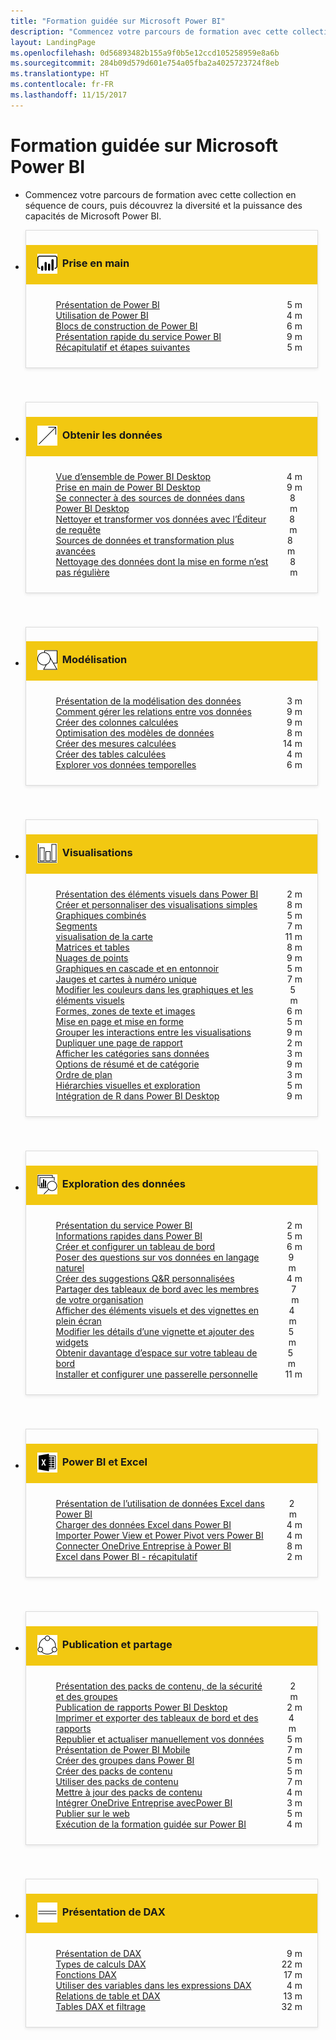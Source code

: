 ```yaml
---
title: "Formation guidée sur Microsoft Power BI"
description: "Commencez votre parcours de formation avec cette collection en séquence de cours, puis découvrez la diversité et la puissance des capacités de Microsoft Power BI."
layout: LandingPage
ms.openlocfilehash: 0d56893482b155a9f0b5e12ccd105258959e8a6b
ms.sourcegitcommit: 284b09d579d601e754a05fba2a4025723724f8eb
ms.translationtype: HT
ms.contentlocale: fr-FR
ms.lasthandoff: 11/15/2017
---
```

<div id="main" class="v2">
    <div class="container">
        <h1>Formation guidée sur Microsoft Power BI</h1>
        <ul id="databases" class="cardsL panelContent" style="display: block; margin: 0px;">
          <li class="fullSpan">
              <div class="container intro">
                  <p>Commencez votre parcours de formation avec cette collection en séquence de cours, puis découvrez la diversité et la puissance des capacités de Microsoft Power BI.</p>
              </div>
          </li>
          <li>
            <div class="cardSize">
                <div class="cardPadding">
                  <div class="card" style="padding: 0 12px 54px 0;">
                      <div class="cardText" style="box-shadow: 0 2px 5px #e8e8e8; border: 1px solid #dbdbdb;">
                          <h3 class="bgdAccent1" style="padding: 8px; display: flex; background: #f2c811; font-weight: bold; border-bottom: 0; margin-bottom: 0; line-height: 42px">
                            <div class="cardImageOuter" style="margin: 0 8px 0 10px;">
                              <div class="cardImage" style="width: 32px;">
                                <img src="media/logo_power-bi.svg" alt="" data-linktype="absolute-path" class="x-hidden-focus" style="position: relative; top: 6px;">
                              </div>
                            </div>
Prise en main </h3>
                          <ul class="noBullet" style="margin: 24px;">
                              <li style="display: flex; justify-content: space-between;">
                                <a class="barLink" href="gettingstarted.yml#step-1">Présentation de Power BI</a>
                                <span style="margin-left: 32px; align-self: center;">5 m</span>
                              </li>
                              <li style="display: flex; justify-content: space-between;">
                                <a class="barLink" href="gettingstarted.yml#step-2">Utilisation de Power BI</a>
                                <span style="margin-left: 32px; align-self: center;">4 m</span>
                              </li>
                              <li style="display: flex; justify-content: space-between;">
                                <a class="barLink" href="gettingstarted.yml#step-3">Blocs de construction de Power BI</a>
                                <span style="margin-left: 32px; align-self: center;">6 m</span>
                              </li>
                              <li style="display: flex; justify-content: space-between;">
                                <a class="barLink" href="gettingstarted.yml#step-4">Présentation rapide du service Power BI</a>
                                <span style="margin-left: 32px; align-self: center;">9 m</span>
                              </li>
                              <li style="display: flex; justify-content: space-between;">
                                <a class="barLink" href="gettingstarted.yml#step-5">Récapitulatif et étapes suivantes</a>
                                <span style="margin-left: 32px; align-self: center;">5 m</span>
                              </li>
                          </ul>
                      </div>
                    </div>
                </div>
            </div>
          </li>
          <li>
            <div class="cardSize">
                <div class="cardPadding">
                  <div class="card" style="padding: 0 12px 54px 0;">
                      <div class="cardText" style="box-shadow: 0 2px 5px #e8e8e8; border: 1px solid #dbdbdb;">
                          <h3 class="bgdAccent1" style="padding: 8px; display: flex; background: #f2c811; font-weight: bold; border-bottom: 0; margin-bottom: 0; line-height: 42px">
                            <div class="cardImageOuter" style="margin: 0 8px 0 10px;">
                              <div class="cardImage" style="width: 32px;">
                                <img src="media/pbi-getting-data.svg" alt="" data-linktype="absolute-path" class="x-hidden-focus" style="position: relative; top: 6px;">
                              </div>
                            </div>
Obtenir les données </h3>
                          <ul class="noBullet" style="margin: 24px;">
                              <li style="display: flex; justify-content: space-between;">
                                <a class="barLink" href="gettingdata.yml#step-1">Vue d’ensemble de Power BI Desktop</a>
                                <span style="margin-left: 32px; align-self: center;">4 m</span>
                              </li>
                              <li style="display: flex; justify-content: space-between;">
                                <a class="barLink" href="gettingdata.yml#step-2">Prise en main de Power BI Desktop</a>
                                <span style="margin-left: 32px; align-self: center;">9 m</span>
                              </li>
                              <li style="display: flex; justify-content: space-between;">
                                <a class="barLink" href="gettingdata.yml#step-3">Se connecter à des sources de données dans Power BI Desktop</a>
                                <span style="margin-left: 32px; align-self: center;">8 m</span>
                              </li>
                              <li style="display: flex; justify-content: space-between;">
                                <a class="barLink" href="gettingdata.yml#step-4">Nettoyer et transformer vos données avec l’Éditeur de requête</a>
                                <span style="margin-left: 32px; align-self: center;">8 m</span>
                              </li>
                              <li style="display: flex; justify-content: space-between;">
                                <a class="barLink" href="gettingdata.yml#step-5">Sources de données et transformation plus avancées</a>
                                <span style="margin-left: 32px; align-self: center;">8 m</span>
                              </li>
                              <li style="display: flex; justify-content: space-between;">
                                <a class="barLink" href="gettingdata.yml#step-6">Nettoyage des données dont la mise en forme n’est pas régulière</a>
                                <span style="margin-left: 32px; align-self: center;">8 m</span>
                              </li>
                          </ul>
                      </div>
                    </div>
                </div>
            </div>
          </li>
          <li>
            <div class="cardSize">
                <div class="cardPadding">
                  <div class="card" style="padding: 0 12px 54px 0;">
                      <div class="cardText" style="box-shadow: 0 2px 5px #e8e8e8; border: 1px solid #dbdbdb;">
                          <h3 class="bgdAccent1" style="padding: 8px; display: flex; background: #f2c811; font-weight: bold; border-bottom: 0; margin-bottom: 0; line-height: 42px">
                            <div class="cardImageOuter" style="margin: 0 8px 0 10px;">
                              <div class="cardImage" style="width: 32px;">
                                <img src="media/pbi-modeling.svg" alt="" data-linktype="absolute-path" class="x-hidden-focus" style="position: relative; top: 6px;">
                              </div>
                            </div>
Modélisation </h3>
                          <ul class="noBullet" style="margin: 24px;">
                              <li style="display: flex; justify-content: space-between;">
                                <a class="barLink" href="modeling.yml#step-1">Présentation de la modélisation des données</a>
                                <span style="margin-left: 32px; align-self: center;">3 m</span>
                              </li>
                              <li style="display: flex; justify-content: space-between;">
                                <a class="barLink" href="modeling.yml#step-2">Comment gérer les relations entre vos données</a>
                                <span style="margin-left: 32px; align-self: center;">9 m</span>
                              </li>
                              <li style="display: flex; justify-content: space-between;">
                                <a class="barLink" href="modeling.yml#step-3">Créer des colonnes calculées</a>
                                <span style="margin-left: 32px; align-self: center;">9 m</span>
                              </li>
                              <li style="display: flex; justify-content: space-between;">
                                <a class="barLink" href="modeling.yml#step-4">Optimisation des modèles de données</a>
                                <span style="margin-left: 32px; align-self: center;">8 m</span>
                              </li>
                              <li style="display: flex; justify-content: space-between;">
                                <a class="barLink" href="modeling.yml#step-5">Créer des mesures calculées</a>
                                <span style="margin-left: 32px; align-self: center;">14 m</span>
                              </li>
                              <li style="display: flex; justify-content: space-between;">
                                <a class="barLink" href="modeling.yml#step-6">Créer des tables calculées</a>
                                <span style="margin-left: 32px; align-self: center;">4 m</span>
                              </li>
                              <li style="display: flex; justify-content: space-between;">
                                <a class="barLink" href="modeling.yml#step-7">Explorer vos données temporelles</a>
                                <span style="margin-left: 32px; align-self: center;">6 m</span>
                              </li>
                          </ul>
                      </div>
                    </div>
                </div>
            </div>
          </li>
          <li>
            <div class="cardSize">
                <div class="cardPadding">
                  <div class="card" style="padding: 0 12px 54px 0;">
                      <div class="cardText" style="box-shadow: 0 2px 5px #e8e8e8; border: 1px solid #dbdbdb;">
                          <h3 class="bgdAccent1" style="padding: 8px; display: flex; background: #f2c811; font-weight: bold; border-bottom: 0; margin-bottom: 0; line-height: 42px">
                            <div class="cardImageOuter" style="margin: 0 8px 0 10px;">
                              <div class="cardImage" style="width: 32px;">
                                <img src="media/pbi-visualizations.svg" alt="" data-linktype="absolute-path" class="x-hidden-focus" style="position: relative; top: 6px;">
                              </div>
                            </div>
Visualisations </h3>
                          <ul class="noBullet" style="margin: 24px;">
                              <li style="display: flex; justify-content: space-between;">
                                <a class="barLink" href="visualizations.yml#step-1">Présentation des éléments visuels dans Power BI</a>
                                <span style="margin-left: 32px; align-self: center;">2 m</span>
                              </li>
                              <li style="display: flex; justify-content: space-between;">
                                <a class="barLink" href="visualizations.yml#step-2">Créer et personnaliser des visualisations simples</a>
                                <span style="margin-left: 32px; align-self: center;">8 m</span>
                              </li>
                              <li style="display: flex; justify-content: space-between;">
                                <a class="barLink" href="visualizations.yml#step-3">Graphiques combinés</a>
                                <span style="margin-left: 32px; align-self: center;">5 m</span>
                              </li>
                              <li style="display: flex; justify-content: space-between;">
                                <a class="barLink" href="visualizations.yml#step-4">Segments</a>
                                <span style="margin-left: 32px; align-self: center;">7 m</span>
                              </li>
                              <li style="display: flex; justify-content: space-between;">
                                <a class="barLink" href="visualizations.yml#step-5">visualisation de la carte</a>
                                <span style="margin-left: 32px; align-self: center;">11 m</span>
                              </li>
                              <li style="display: flex; justify-content: space-between;">
                                <a class="barLink" href="visualizations.yml#step-6">Matrices et tables</a>
                                <span style="margin-left: 32px; align-self: center;">8 m</span>
                              </li>
                              <li style="display: flex; justify-content: space-between;">
                                <a class="barLink" href="visualizations.yml#step-7">Nuages de points</a>
                                <span style="margin-left: 32px; align-self: center;">9 m</span>
                              </li>
                              <li style="display: flex; justify-content: space-between;">
                                <a class="barLink" href="visualizations.yml#step-8">Graphiques en cascade et en entonnoir</a>
                                <span style="margin-left: 32px; align-self: center;">5 m</span>
                              </li>
                              <li style="display: flex; justify-content: space-between;">
                                <a class="barLink" href="visualizations.yml#step-9">Jauges et cartes à numéro unique</a>
                                <span style="margin-left: 32px; align-self: center;">7 m</span>
                              </li>
                              <li style="display: flex; justify-content: space-between;">
                                <a class="barLink" href="visualizations.yml#step-10">Modifier les couleurs dans les graphiques et les éléments visuels</a>
                                <span style="margin-left: 32px; align-self: center;">5 m</span>
                              </li>
                              <li style="display: flex; justify-content: space-between;">
                                <a class="barLink" href="visualizations.yml#step-11">Formes, zones de texte et images</a>
                                <span style="margin-left: 32px; align-self: center;">6 m</span>
                              </li>
                              <li style="display: flex; justify-content: space-between;">
                                <a class="barLink" href="visualizations.yml#step-12">Mise en page et mise en forme</a>
                                <span style="margin-left: 32px; align-self: center;">5 m</span>
                              </li>
                              <li style="display: flex; justify-content: space-between;">
                                <a class="barLink" href="visualizations.yml#step-13">Grouper les interactions entre les visualisations</a>
                                <span style="margin-left: 32px; align-self: center;">9 m</span>
                              </li>
                              <li style="display: flex; justify-content: space-between;">
                                <a class="barLink" href="visualizations.yml#step-14">Dupliquer une page de rapport</a>
                                <span style="margin-left: 32px; align-self: center;">2 m</span>
                              </li>
                              <li style="display: flex; justify-content: space-between;">
                                <a class="barLink" href="visualizations.yml#step-15">Afficher les catégories sans données</a>
                                <span style="margin-left: 32px; align-self: center;">3 m</span>
                              </li>
                              <li style="display: flex; justify-content: space-between;">
                                <a class="barLink" href="visualizations.yml#step-16">Options de résumé et de catégorie</a>
                                <span style="margin-left: 32px; align-self: center;">9 m</span>
                              </li>
                              <li style="display: flex; justify-content: space-between;">
                                <a class="barLink" href="visualizations.yml#step-17">Ordre de plan</a>
                                <span style="margin-left: 32px; align-self: center;">3 m</span>
                              </li>
                              <li style="display: flex; justify-content: space-between;">
                                <a class="barLink" href="visualizations.yml#step-18">Hiérarchies visuelles et exploration</a>
                                <span style="margin-left: 32px; align-self: center;">5 m</span>
                              </li>
                              <li style="display: flex; justify-content: space-between;">
                                <a class="barLink" href="visualizations.yml#step-19">Intégration de R dans Power BI Desktop</a>
                                <span style="margin-left: 32px; align-self: center;">9 m</span>
                              </li>
                          </ul>
                      </div>
                    </div>
                </div>
            </div>
          </li>
          <li>
            <div class="cardSize">
                <div class="cardPadding">
                  <div class="card" style="padding: 0 12px 54px 0;">
                      <div class="cardText" style="box-shadow: 0 2px 5px #e8e8e8; border: 1px solid #dbdbdb;">
                          <h3 class="bgdAccent1" style="padding: 8px; display: flex; background: #f2c811; font-weight: bold; border-bottom: 0; margin-bottom: 0; line-height: 42px">
                            <div class="cardImageOuter" style="margin: 0 8px 0 10px;">
                              <div class="cardImage" style="width: 32px;">
                                <img src="media/pbi-exploring-data.svg" alt="" data-linktype="absolute-path" class="x-hidden-focus" style="position: relative; top: 6px;">
                              </div>
                            </div>
Exploration des données </h3>
                          <ul class="noBullet" style="margin: 24px;">
                              <li style="display: flex; justify-content: space-between;">
                                <a class="barLink" href="exploringdata.yml#step-1">Présentation du service Power BI</a>
                                <span style="margin-left: 32px; align-self: center;">2 m</span>
                              </li>
                              <li style="display: flex; justify-content: space-between;">
                                <a class="barLink" href="exploringdata.yml#step-2">Informations rapides dans Power BI</a>
                                <span style="margin-left: 32px; align-self: center;">5 m</span>
                              </li>
                              <li style="display: flex; justify-content: space-between;">
                                <a class="barLink" href="exploringdata.yml#step-3">Créer et configurer un tableau de bord</a>
                                <span style="margin-left: 32px; align-self: center;">6 m</span>
                              </li>
                              <li style="display: flex; justify-content: space-between;">
                                <a class="barLink" href="exploringdata.yml#step-4">Poser des questions sur vos données en langage naturel</a>
                                <span style="margin-left: 32px; align-self: center;">9 m</span>
                              </li>
                              <li style="display: flex; justify-content: space-between;">
                                <a class="barLink" href="exploringdata.yml#step-5">Créer des suggestions Q&R personnalisées</a>
                                <span style="margin-left: 32px; align-self: center;">4 m</span>
                              </li>
                              <li style="display: flex; justify-content: space-between;">
                                <a class="barLink" href="exploringdata.yml#step-6">Partager des tableaux de bord avec les membres de votre organisation</a>
                                <span style="margin-left: 32px; align-self: center;">7 m</span>
                              </li>
                              <li style="display: flex; justify-content: space-between;">
                                <a class="barLink" href="exploringdata.yml#step-7">Afficher des éléments visuels et des vignettes en plein écran</a>
                                <span style="margin-left: 32px; align-self: center;">4 m</span>
                              </li>
                              <li style="display: flex; justify-content: space-between;">
                                <a class="barLink" href="exploringdata.yml#step-8">Modifier les détails d’une vignette et ajouter des widgets</a>
                                <span style="margin-left: 32px; align-self: center;">5 m</span>
                              </li>
                              <li style="display: flex; justify-content: space-between;">
                                <a class="barLink" href="exploringdata.yml#step-9">Obtenir davantage d’espace sur votre tableau de bord</a>
                                <span style="margin-left: 32px; align-self: center;">5 m</span>
                              </li>
                              <li style="display: flex; justify-content: space-between;">
                                <a class="barLink" href="exploringdata.yml#step-10">Installer et configurer une passerelle personnelle</a>
                                <span style="margin-left: 32px; align-self: center;">11 m</span>
                              </li>
                          </ul>
                      </div>
                    </div>
                </div>
            </div>
          </li>
          <li>
            <div class="cardSize">
                <div class="cardPadding">
                  <div class="card" style="padding: 0 12px 54px 0;">
                      <div class="cardText" style="box-shadow: 0 2px 5px #e8e8e8; border: 1px solid #dbdbdb;">
                          <h3 class="bgdAccent1" style="padding: 8px; display: flex; background: #f2c811; font-weight: bold; border-bottom: 0; margin-bottom: 0; line-height: 42px">
                            <div class="cardImageOuter" style="margin: 0 8px 0 10px;">
                              <div class="cardImage" style="width: 32px;">
                                <img src="media/logo_excel-blk.svg" alt="" data-linktype="absolute-path" class="x-hidden-focus" style="position: relative; top: 6px;">
                              </div>
                            </div>
Power BI et Excel </h3>
                          <ul class="noBullet" style="margin: 24px;">
                              <li style="display: flex; justify-content: space-between;">
                                <a class="barLink" href="powerbiandexcel.yml#step-1">Présentation de l’utilisation de données Excel dans Power BI</a>
                                <span style="margin-left: 32px; align-self: center;">2 m</span>
                              </li>
                              <li style="display: flex; justify-content: space-between;">
                                <a class="barLink" href="powerbiandexcel.yml#step-2">Charger des données Excel dans Power BI</a>
                                <span style="margin-left: 32px; align-self: center;">4 m</span>
                              </li>
                              <li style="display: flex; justify-content: space-between;">
                                <a class="barLink" href="powerbiandexcel.yml#step-3">Importer Power View et Power Pivot vers Power BI</a>
                                <span style="margin-left: 32px; align-self: center;">4 m</span>
                              </li>
                              <li style="display: flex; justify-content: space-between;">
                                <a class="barLink" href="powerbiandexcel.yml#step-4">Connecter OneDrive Entreprise à Power BI</a>
                                <span style="margin-left: 32px; align-self: center;">8 m</span>
                              </li>
                              <li style="display: flex; justify-content: space-between;">
                                <a class="barLink" href="powerbiandexcel.yml#step-5">Excel dans Power BI - récapitulatif</a>
                                <span style="margin-left: 32px; align-self: center;">2 m</span>
                              </li>
                          </ul>
                      </div>
                    </div>
                </div>
            </div>
          </li>
          <li>
            <div class="cardSize">
                <div class="cardPadding">
                  <div class="card" style="padding: 0 12px 54px 0;">
                      <div class="cardText" style="box-shadow: 0 2px 5px #e8e8e8; border: 1px solid #dbdbdb;">
                          <h3 class="bgdAccent1" style="padding: 8px; display: flex; background: #f2c811; font-weight: bold; border-bottom: 0; margin-bottom: 0; line-height: 42px">
                            <div class="cardImageOuter" style="margin: 0 8px 0 10px;">
                              <div class="cardImage" style="width: 32px;">
                                <img src="media/pbi-pub-sharing.svg" alt="" data-linktype="absolute-path" class="x-hidden-focus" style="position: relative; top: 6px;">
                              </div>
                            </div>
Publication et partage </h3>
                          <ul class="noBullet" style="margin: 24px;">
                              <li style="display: flex; justify-content: space-between;">
                                <a class="barLink" href="publishingandsharing.yml#step-1">Présentation des packs de contenu, de la sécurité et des groupes</a>
                                <span style="margin-left: 32px; align-self: center;">2 m</span>
                              </li>
                              <li style="display: flex; justify-content: space-between;">
                                <a class="barLink" href="publishingandsharing.yml#step-2">Publication de rapports Power BI Desktop</a>
                                <span style="margin-left: 32px; align-self: center;">2 m</span>
                              </li>
                              <li style="display: flex; justify-content: space-between;">
                                <a class="barLink" href="publishingandsharing.yml#step-3">Imprimer et exporter des tableaux de bord et des rapports</a>
                                <span style="margin-left: 32px; align-self: center;">4 m</span>
                              </li>
                              <li style="display: flex; justify-content: space-between;">
                                <a class="barLink" href="publishingandsharing.yml#step-4">Republier et actualiser manuellement vos données</a>
                                <span style="margin-left: 32px; align-self: center;">5 m</span>
                              </li>
                              <li style="display: flex; justify-content: space-between;">
                                <a class="barLink" href="publishingandsharing.yml#step-5">Présentation de Power BI Mobile</a>
                                <span style="margin-left: 32px; align-self: center;">7 m</span>
                              </li>
                              <li style="display: flex; justify-content: space-between;">
                                <a class="barLink" href="publishingandsharing.yml#step-6">Créer des groupes dans Power BI</a>
                                <span style="margin-left: 32px; align-self: center;">5 m</span>
                              </li>
                              <li style="display: flex; justify-content: space-between;">
                                <a class="barLink" href="publishingandsharing.yml#step-7">Créer des packs de contenu</a>
                                <span style="margin-left: 32px; align-self: center;">5 m</span>
                              </li>
                              <li style="display: flex; justify-content: space-between;">
                                <a class="barLink" href="publishingandsharing.yml#step-8">Utiliser des packs de contenu</a>
                                <span style="margin-left: 32px; align-self: center;">7 m</span>
                              </li>
                              <li style="display: flex; justify-content: space-between;">
                                <a class="barLink" href="publishingandsharing.yml#step-9">Mettre à jour des packs de contenu</a>
                                <span style="margin-left: 32px; align-self: center;">4 m</span>
                              </li>
                              <li style="display: flex; justify-content: space-between;">
                                <a class="barLink" href="publishingandsharing.yml#step-10">Intégrer OneDrive Entreprise avecPower BI</a>
                                <span style="margin-left: 32px; align-self: center;">3 m</span>
                              </li>
                              <li style="display: flex; justify-content: space-between;">
                                <a class="barLink" href="publishingandsharing.yml#step-11">Publier sur le web</a>
                                <span style="margin-left: 32px; align-self: center;">5 m</span>
                              </li>
                              <li style="display: flex; justify-content: space-between;">
                                <a class="barLink" href="publishingandsharing.yml#step-12">Exécution de la formation guidée sur Power BI</a>
                                <span style="margin-left: 32px; align-self: center;">4 m</span>
                              </li>
                          </ul>
                      </div>
                    </div>
                </div>
            </div>
          </li>
          <li>
            <div class="cardSize">
                <div class="cardPadding">
                  <div class="card" style="padding: 0 12px 54px 0;">
                      <div class="cardText" style="box-shadow: 0 2px 5px #e8e8e8; border: 1px solid #dbdbdb;">
                          <h3 class="bgdAccent1" style="padding: 8px; display: flex; background: #f2c811; font-weight: bold; border-bottom: 0; margin-bottom: 0; line-height: 42px">
                            <div class="cardImageOuter" style="margin: 0 8px 0 10px;">
                              <div class="cardImage" style="width: 32px;">
                                <img src="media/pbi-dax-intro.svg" alt="" data-linktype="absolute-path" class="x-hidden-focus" style="position: relative; top: 6px;">
                              </div>
                            </div>
Présentation de DAX </h3>
                          <ul class="noBullet" style="margin: 24px;">
                              <li style="display: flex; justify-content: space-between;">
                                <a class="barLink" href="introductiontodax.yml#step-1">Présentation de DAX</a>
                                <span style="margin-left: 32px; align-self: center;">9 m</span>
                              </li>
                              <li style="display: flex; justify-content: space-between;">
                                <a class="barLink" href="introductiontodax.yml#step-2">Types de calculs DAX</a>
                                <span style="margin-left: 32px; align-self: center;">22 m</span>
                              </li>
                              <li style="display: flex; justify-content: space-between;">
                                <a class="barLink" href="introductiontodax.yml#step-3">Fonctions DAX</a>
                                <span style="margin-left: 32px; align-self: center;">17 m</span>
                              </li>
                              <li style="display: flex; justify-content: space-between;">
                                <a class="barLink" href="introductiontodax.yml#step-4">Utiliser des variables dans les expressions DAX</a>
                                <span style="margin-left: 32px; align-self: center;">4 m</span>
                              </li>
                              <li style="display: flex; justify-content: space-between;">
                                <a class="barLink" href="introductiontodax.yml#step-5">Relations de table et DAX</a>
                                <span style="margin-left: 32px; align-self: center;">13 m</span>
                              </li>
                              <li style="display: flex; justify-content: space-between;">
                                <a class="barLink" href="introductiontodax.yml#step-6">Tables DAX et filtrage</a>
                                <span style="margin-left: 32px; align-self: center;">32 m</span>
                              </li>
                          </ul>
                      </div>
                    </div>
                </div>
            </div>
          </li>
      </ul>
    </div>
</div>
